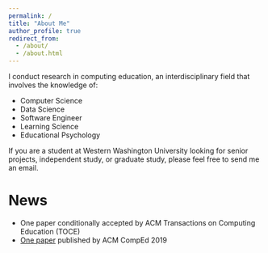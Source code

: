 ```yaml
---
permalink: /
title: "About Me"
author_profile: true
redirect_from:
  - /about/
  - /about.html
---
```


I conduct research in computing education, an interdisciplinary field that involves the knowledge of:

* Computer Science
* Data Science
* Software Engineer
* Learning Science
* Educational Psychology

If you are a student at Western Washington University looking for senior projects, independent study, or graduate study, please feel free to send me an email.

News
======
* One paper conditionally accepted by ACM Transactions on Computing Education (TOCE)
* [One paper](/publication/2019-05-17-prior-cs-knowledge) published by ACM CompEd 2019
